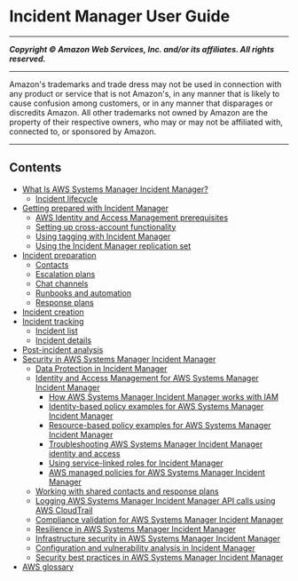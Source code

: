 # Incident Manager User Guide

-----
*****Copyright &copy; Amazon Web Services, Inc. and/or its affiliates. All rights reserved.*****

-----
Amazon's trademarks and trade dress may not be used in 
     connection with any product or service that is not Amazon's, 
     in any manner that is likely to cause confusion among customers, 
     or in any manner that disparages or discredits Amazon. All other 
     trademarks not owned by Amazon are the property of their respective
     owners, who may or may not be affiliated with, connected to, or 
     sponsored by Amazon.

-----
## Contents
+ [What Is AWS Systems Manager Incident Manager?](what-is-incident-manager.md)
   + [Incident lifecycle](incident-lifecycle.md)
+ [Getting prepared with Incident Manager](getting-started.md)
   + [AWS Identity and Access Management prerequisites](iam-prereq.md)
   + [Setting up cross-account functionality](xa.md)
   + [Using tagging with Incident Manager](tagging.md)
   + [Using the Incident Manager replication set](replication.md)
+ [Incident preparation](incident-response.md)
   + [Contacts](contacts.md)
   + [Escalation plans](escalation.md)
   + [Chat channels](chat.md)
   + [Runbooks and automation](runbooks.md)
   + [Response plans](response-plans.md)
+ [Incident creation](incident-creation.md)
+ [Incident tracking](tracking.md)
   + [Incident list](tracking-list.md)
   + [Incident details](tracking-details.md)
+ [Post-incident analysis](analysis.md)
+ [Security in AWS Systems Manager Incident Manager](security.md)
   + [Data Protection in Incident Manager](data-protection.md)
   + [Identity and Access Management for AWS Systems Manager Incident Manager](security-iam.md)
      + [How AWS Systems Manager Incident Manager works with IAM](security_iam_service-with-iam.md)
      + [Identity-based policy examples for AWS Systems Manager Incident Manager](security_iam_id-based-policy-examples.md)
      + [Resource-based policy examples for AWS Systems Manager Incident Manager](security_iam_resource-based-policy-examples.md)
      + [Troubleshooting AWS Systems Manager Incident Manager identity and access](security_iam_troubleshoot.md)
      + [Using service-linked roles for Incident Manager](using-service-linked-roles.md)
      + [AWS managed policies for AWS Systems Manager Incident Manager](security-iam-awsmanpol.md)
   + [Working with shared contacts and response plans](sharing.md)
   + [Logging AWS Systems Manager Incident Manager API calls using AWS CloudTrail](logging-using-cloudtrail.md)
   + [Compliance validation for AWS Systems Manager Incident Manager](SERVICENAME-compliance.md)
   + [Resilience in AWS Systems Manager Incident Manager](disaster-recovery-resiliency.md)
   + [Infrastructure security in AWS Systems Manager Incident Manager](infrastructure-security.md)
   + [Configuration and vulnerability analysis in Incident Manager](vulnerability.md)
   + [Security best practices in AWS Systems Manager Incident Manager](security-best-practices.md)
+ [AWS glossary](glossary.md)